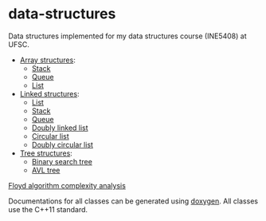 # data-structures

Data structures implemented for my data structures course (INE5408) at UFSC.

* [Array structures](array-structures):
	* [Stack](array-structures/array_stack.h)
	* [Queue](array-structures/array_queue.h)
	* [List](array-structures/array_list.h)
* [Linked structures](linked-structures):
	* [List](linked-structures/linked_list.h)
	* [Stack](linked-structures/linked_stack.h)
	* [Queue](linked-structures/linked_queue.h)
	* [Doubly linked list](linked-structures/doubly_linked_list.h)
	* [Circular list](linked-structures/circular_list.h)
	* [Doubly circular list](linked-structures/doubly_circular_list.h)
* [Tree structures](tree-structures):
	* [Binary search tree](tree-structures/binary_tree.h)
	* [AVL tree](tree-structures/avl_tree.h)

[Floyd algorithm complexity analysis](floyd.tex)

Documentations for all classes can be generated using
[doxygen](http://www.stack.nl/~dimitri/doxygen/). All classes use the C++11
standard.
